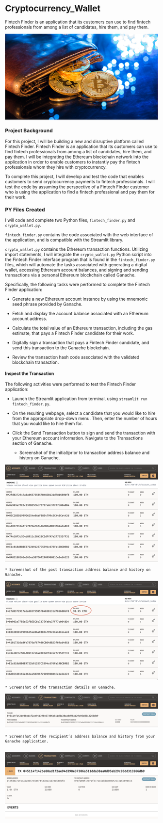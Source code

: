 # Cryptocurrency_Wallet
Fintech Finder is an application that its customers can use to find fintech professionals from among a list of candidates, hire them, and pay them.

![An image shows a wallet with bitcoin.](Images/19-4-challenge-image.png)

### Project Background

For this project, I will be building a new and disruptive platform called Fintech Finder. Fintech Finder is an application that its customers can use to find fintech professionals from among a list of candidates, hire them, and pay them. I will be integrating the Ethereum blockchain network into the application in order to enable customers to instantly pay the fintech professionals whom they hire with cryptocurrency.

To complete this project, I will develop and test the code that enables customers to send cryptocurrency payments to fintech professionals. I will test the code by assuming the perspective of a Fintech Finder customer who is using the application to find a fintech professional and pay them for their work.

### PY Files Created

I will code and complete two Python files, `fintech_finder.py` and `crypto_wallet.py`.

`fintech_finder.py` contains the code associated with the web interface of the application, and is compatible with the Streamlit library.

`crypto_wallet.py` contains the Ethereum transaction functions. Utilizing import statements, I will integrate the `crypto_wallet.py` Python script into the Fintech Finder interface program that is found in the `fintech_finder.py` files, which will automate the tasks associated with generating a digital wallet, accessing Ethereum account balances, and signing and sending transactions via a personal Ethereum blockchain called Ganache.

Specifically, the following tasks were performed to complete the Fintech Finder application:

* Generate a new Ethereum account instance by using the mnemonic seed phrase provided by Ganache.

* Fetch and display the account balance associated with an Ethereum account address.

* Calculate the total value of an Ethereum transaction, including the gas estimate, that pays a Fintech Finder candidate for their work.

* Digitally sign a transaction that pays a Fintech Finder candidate, and send this transaction to the Ganache blockchain.

* Review the transaction hash code associated with the validated blockchain transaction.


#### Inspect the Transaction


The following activities were performed to test the Fintech Finder application:

* Launch the Streamlit application from terminal, using `streamlit run fintech_finder.py`.

* On the resulting webpage, select a candidate that you would like to hire from the appropriate drop-down menu. Then, enter the number of hours that you would like to hire them for.

* Click the Send Transaction button to sign and send the transaction with your Ethereum account information. Navigate to the Transactions section of Ganache.

    * Screenshot of the initial/prior to transaction address balance and history on Ganache. 
    
![Image showing address balance and history.](Images/ganache_original.png)

    * Screenshot of the post transaction address balance and history on Ganache. 
    
![Image showing address balance and history.](Images/ganache_post_tx.png)

    * Screenshot of the transaction details on Ganache. 
    
![Image showing transaction details on Ganache.](Images/transaction_details.png)

    * Screenshot of the recipient’s address balance and history from your Ganache application.

![Image showing recipient address details on Ganache.](Images/recepient_address_history.png)
---

